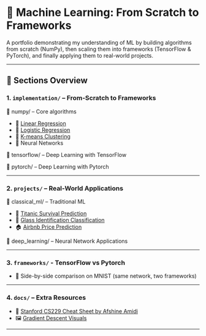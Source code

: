 # 📘 Machine Learning: From Scratch to Frameworks 

A portfolio demonstrating my understanding of ML by building algorithms from scratch (NumPy), then scaling them into frameworks (TensorFlow & PyTorch), and finally applying them to real-world projects.

---

## 📂 Sections Overview  

### 1. `implementation/` – From-Scratch to Frameworks 

🔹 numpy/ – Core algorithms
- 📓 [Linear Regression](implementation/linear_regression_numpy.ipynb)  
- 📓 [Logistic Regression](implementation/logistic_regression_numpy.ipynb)
- 📓 [K-means Clustering](implementation/kmeans_numpy.ipynb)
- 📓 Neural Networks

🔹 tensorflow/ – Deep Learning with TensorFlow

🔹 pytorch/ – Deep Learning with Pytorch

---

### 2. `projects/` – Real-World Applications  

🔹 classical_ml/ – Traditional ML
- 🚢 [Titanic Survival Prediction](projects/titanic_survivor_prediction.ipynb)  
- 🔬 [Glass Identification Classification](projects/glass_identification.ipynb)
- 🏠 [Airbnb Price Prediction](projects/airbnb_price_prediction.ipynb)

🔹 deep_learning/ – Neural Network Applications

---

### 3. `frameworks/` - TensorFlow vs Pytorch
- 📓 Side-by-side comparison on MNIST (same network, two frameworks)

---

### 4. `docs/` – Extra Resources  
- 🧠 [Stanford CS229 Cheat Sheet by Afshine Amidi](https://stanford.edu/~shervine/teaching/cs-229/)  
- 🖼️ [Gradient Descent Visuals](https://uclaacm.github.io/gradient-descent-visualiser/)

---
